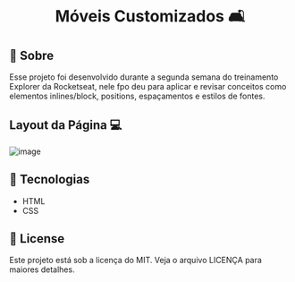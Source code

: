 <h1 align="center"  >Móveis Customizados 🛋 </h1>

## 📕 Sobre
Esse projeto foi desenvolvido durante a segunda semana do treinamento Explorer da Rocketseat,  nele fpo deu para aplicar e revisar conceitos como elementos inlines/block, positions, espaçamentos e estilos de fontes.

## Layout da Página 💻

![image](https://user-images.githubusercontent.com/68932001/162107336-8151f3c2-b04d-4b8d-a5bc-e8d5258b089f.png)


## 🔨 Tecnologias
* HTML
* CSS

## 📜 License
Este projeto está sob a licença do MIT. Veja o arquivo LICENÇA para maiores detalhes.
